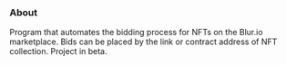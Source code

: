 ### About
Program that automates the bidding process for NFTs on the Blur.io marketplace. Bids can be placed by the link or contract address of NFT collection. Project in beta.

